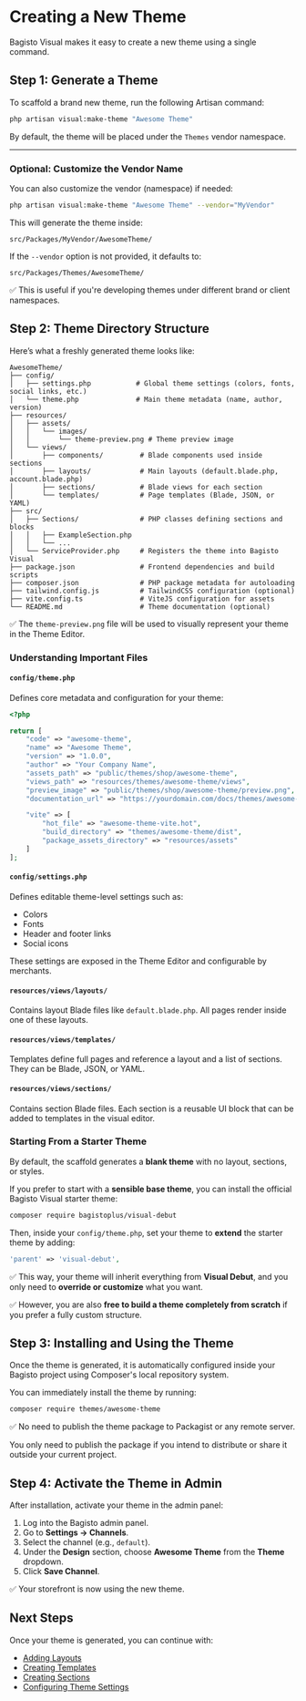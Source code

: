 # Creating a New Theme

Bagisto Visual makes it easy to create a new theme using a single command.

## Step 1: Generate a Theme

To scaffold a brand new theme, run the following Artisan command:

```bash
php artisan visual:make-theme "Awesome Theme"
```

By default, the theme will be placed under the `Themes` vendor namespace.

---

### Optional: Customize the Vendor Name

You can also customize the vendor (namespace) if needed:

```bash
php artisan visual:make-theme "Awesome Theme" --vendor="MyVendor"
```

This will generate the theme inside:

```text
src/Packages/MyVendor/AwesomeTheme/
```

If the `--vendor` option is not provided, it defaults to:

```text
src/Packages/Themes/AwesomeTheme/
```

✅ This is useful if you're developing themes under different brand or client namespaces.

## Step 2: Theme Directory Structure

Here’s what a freshly generated theme looks like:

```text
AwesomeTheme/
├── config/
│   ├── settings.php           # Global theme settings (colors, fonts, social links, etc.)
│   └── theme.php              # Main theme metadata (name, author, version)
├── resources/
│   ├── assets/
│   │   └── images/
│   │       └── theme-preview.png # Theme preview image
│   └── views/
│       ├── components/         # Blade components used inside sections
│       ├── layouts/            # Main layouts (default.blade.php, account.blade.php)
│       ├── sections/           # Blade views for each section
│       └── templates/          # Page templates (Blade, JSON, or YAML)
├── src/
│   ├── Sections/               # PHP classes defining sections and blocks
│   │   ├── ExampleSection.php
│   │   └── ...
│   └── ServiceProvider.php     # Registers the theme into Bagisto Visual
├── package.json                # Frontend dependencies and build scripts
├── composer.json               # PHP package metadata for autoloading
├── tailwind.config.js          # TailwindCSS configuration (optional)
├── vite.config.ts              # ViteJS configuration for assets
└── README.md                   # Theme documentation (optional)
```

✅
The `theme-preview.png` file will be used to visually represent your theme in the Theme Editor.

### Understanding Important Files

#### `config/theme.php`

Defines core metadata and configuration for your theme:

```php
<?php

return [
    "code" => "awesome-theme",
    "name" => "Awesome Theme",
    "version" => "1.0.0",
    "author" => "Your Company Name",
    "assets_path" => "public/themes/shop/awesome-theme",
    "views_path" => "resources/themes/awesome-theme/views",
    "preview_image" => "public/themes/shop/awesome-theme/preview.png",
    "documentation_url" => "https://yourdomain.com/docs/themes/awesome-theme",

    "vite" => [
        "hot_file" => "awesome-theme-vite.hot",
        "build_directory" => "themes/awesome-theme/dist",
        "package_assets_directory" => "resources/assets"
    ]
];
```

#### `config/settings.php`

Defines editable theme-level settings such as:

- Colors
- Fonts
- Header and footer links
- Social icons

These settings are exposed in the Theme Editor and configurable by merchants.

#### `resources/views/layouts/`

Contains layout Blade files like `default.blade.php`.
All pages render inside one of these layouts.

#### `resources/views/templates/`

Templates define full pages and reference a layout and a list of sections.
They can be Blade, JSON, or YAML.

#### `resources/views/sections/`

Contains section Blade files.
Each section is a reusable UI block that can be added to templates in the visual editor.

### Starting From a Starter Theme

By default, the scaffold generates a **blank theme** with no layout, sections, or styles.

If you prefer to start with a **sensible base theme**, you can install the official Bagisto Visual starter theme:

```bash
composer require bagistoplus/visual-debut
```

Then, inside your `config/theme.php`, set your theme to **extend** the starter theme by adding:

```php
'parent' => 'visual-debut',
```

✅
This way, your theme will inherit everything from **Visual Debut**, and you only need to **override or customize** what you want.

✅
However, you are also **free to build a theme completely from scratch** if you prefer a fully custom structure.

## Step 3: Installing and Using the Theme

Once the theme is generated, it is automatically configured inside your Bagisto project using Composer's local repository system.

You can immediately install the theme by running:

```bash
composer require themes/awesome-theme
```

✅
No need to publish the theme package to Packagist or any remote server.

You only need to publish the package if you intend to distribute or share it outside your current project.

## Step 4: Activate the Theme in Admin

After installation, activate your theme in the admin panel:

1. Log into the Bagisto admin panel.
2. Go to **Settings → Channels**.
3. Select the channel (e.g., `default`).
4. Under the **Design** section, choose **Awesome Theme** from the **Theme** dropdown.
5. Click **Save Channel**.

✅
Your storefront is now using the new theme.

## Next Steps

Once your theme is generated, you can continue with:

- [Adding Layouts](./adding-layouts.md)
- [Creating Templates](./adding-templates.md)
- [Creating Sections](./adding-sections/overview.md)
- [Configuring Theme Settings](../core-concepts/settings/theme-settings.md)
